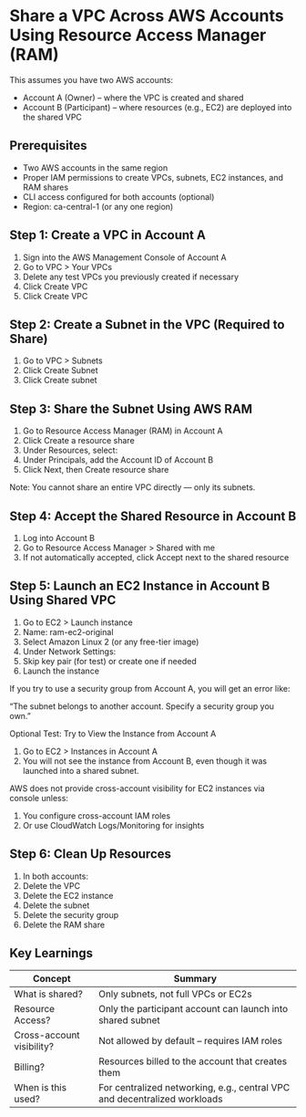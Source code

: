 
# Share a VPC Across AWS Accounts Using Resource Access Manager (RAM)

This assumes you have two AWS accounts:

- Account A (Owner) – where the VPC is created and shared
- Account B (Participant) – where resources (e.g., EC2) are deployed into the shared VPC

## Prerequisites

- Two AWS accounts in the same region
- Proper IAM permissions to create VPCs, subnets, EC2 instances, and RAM shares
- CLI access configured for both accounts (optional)
- Region: ca-central-1 (or any one region)

## Step 1: Create a VPC in Account A

1. Sign into the AWS Management Console of Account A
2. Go to VPC > Your VPCs
3. Delete any test VPCs you previously created if necessary
4. Click Create VPC
5. Click Create VPC

## Step 2: Create a Subnet in the VPC (Required to Share)
1. Go to VPC > Subnets
2. Click Create Subnet
3. Click Create subnet

## Step 3: Share the Subnet Using AWS RAM
1. Go to Resource Access Manager (RAM) in Account A
2. Click Create a resource share
3. Under Resources, select:
4. Under Principals, add the Account ID of Account B
5. Click Next, then Create resource share

Note: You cannot share an entire VPC directly — only its subnets.

## Step 4: Accept the Shared Resource in Account B
1. Log into Account B
2. Go to Resource Access Manager > Shared with me
3. If not automatically accepted, click Accept next to the shared resource

## Step 5: Launch an EC2 Instance in Account B Using Shared VPC
1. Go to EC2 > Launch instance
2. Name: ram-ec2-original
3. Select Amazon Linux 2 (or any free-tier image)
4. Under Network Settings:
5. Skip key pair (for test) or create one if needed
6. Launch the instance

If you try to use a security group from Account A, you will get an error like:

“The subnet belongs to another account. Specify a security group you own.”

Optional Test: Try to View the Instance from Account A
1. Go to EC2 > Instances in Account A
2. You will not see the instance from Account B, even though it was launched into a shared subnet.

AWS does not provide cross-account visibility for EC2 instances via console unless:
1. You configure cross-account IAM roles
2. Or use CloudWatch Logs/Monitoring for insights

## Step 6: Clean Up Resources
1. In both accounts:
2. Delete the VPC
3. Delete the EC2 instance
4. Delete the subnet
5. Delete the security group
6. Delete the RAM share

## Key Learnings
|Concept	|Summary
|---|---
|What is shared?|Only subnets, not full VPCs or EC2s
|Resource Access?|Only the participant account can launch into shared subnet
|Cross-account visibility?|Not allowed by default – requires IAM roles
|Billing?|Resources billed to the account that creates them
|When is this used?|For centralized networking, e.g., central VPC and decentralized workloads
